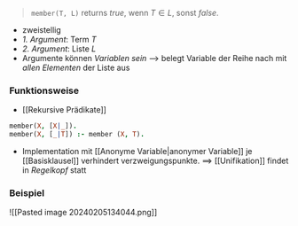 > `member(T, L)` 
> returns $true$, wenn $T \in L$, sonst $false$.

- zweistellig
- _1. Argument_: Term $T$
- _2. Argument_: Liste $L$
- Argumente können _Variablen sein_ --> belegt Variable der Reihe nach mit _allen Elementen_ der Liste aus

### Funktionsweise
- [[Rekursive Prädikate]]
```Prolog
member(X, [X|_]).
member(X, [_|T]) :- member (X, T).
```
- Implementation mit [[Anonyme Variable|anonymer Variable]] je [[Basisklausel]] verhindert verzweigungspunkte.
	==> [[Unifikation]] findet in _Regelkopf_ statt
	
### Beispiel
![[Pasted image 20240205134044.png]]

